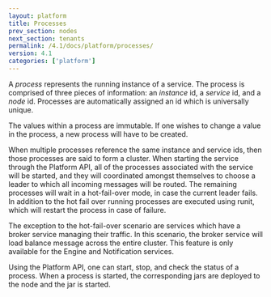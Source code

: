 ```yaml
---
layout: platform
title: Processes
prev_section: nodes
next_section: tenants
permalink: /4.1/docs/platform/processes/
version: 4.1
categories: ['platform']
---
```


A *process* represents the running instance of a service. The process is comprised
of three pieces of information: an *instance* id, a *service* id, and a *node* id.
Processes are automatically assigned an id which is universally unique.

The values within a process are immutable. If one wishes to change a value in the
process, a new process will have to be created.

When multiple processes reference the same instance and service ids, then those processes
are said to form a cluster. When starting the service through the Platform API, all of the
processes associated with the service will be started, and they will coordinated amongst themselves
to choose a leader to which all incoming messages will be routed. The remaining processes will
wait in a hot-fail-over mode, in case the current leader fails. In addition to the hot fail over
running processes are executed using runit, which will restart the process in case of failure.

The exception to the hot-fail-over scenario are services which have a broker service managing their traffic.
In this scenario, the broker service will load balance message across the entire cluster. This feature
is only available for the Engine and Notification services.

Using the Platform API, one can start, stop, and check the status of a process.
When a process is started, the corresponding jars are deployed to the node and
the jar is started.
